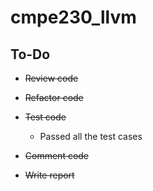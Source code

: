 # cmpe230_llvm

## To-Do


- ~~Review code~~

- ~~Refactor code~~

- ~~Test code~~   
    - Passed all the test cases

- ~~Comment code~~

- ~~Write report~~




